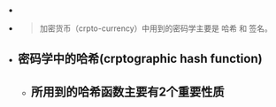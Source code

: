 -
- > 加密货币（crpto-currency）中用到的密码学主要是 哈希 和 签名。
- ## 密码学中的哈希(crptographic hash function)
	- 所用到的哈希函数主要有2个重要性质
		-